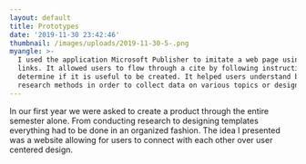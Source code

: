 ```yaml
---
layout: default
title: Prototypes
date: '2019-11-30 23:42:46'
thumbnail: /images/uploads/2019-11-30-5-.png
myangle: >-
  I used the application Microsoft Publisher to imitate a web page using hyper
  links. It allowed users to flow through a cite by following instructions to
  determine if it is useful to be created. It helped users understand basic
  research methods in order to collect data on various topics or design tests.
---
```

In our first year we were asked to create a product through the entire semester alone. From conducting research to designing templates everything had to be done in an organized fashion. The idea I presented was a website allowing for users to connect with each other over user centered design.
